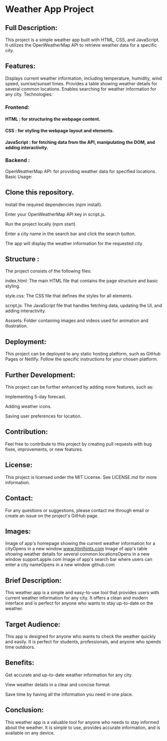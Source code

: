 
# Weather App Project
## Full Description:

This project is a simple weather app built with HTML, CSS, and JavaScript. It utilizes the OpenWeatherMap API to retrieve weather data for a specific city.

## Features:

Displays current weather information, including temperature, humidity, wind speed, sunrise/sunset times.
Provides a table showing weather details for several common locations.
Enables searching for weather information for any city.
Technologies:

### Frontend:
#### HTML : for structuring the webpage content.
#### CSS : for styling the webpage layout and elements.
#### JavaScript : for fetching data from the API, manipulating the DOM, and adding interactivity.
### Backend :
OpenWeatherMap API: for providing weather data for specified locations.
Basic Usage:

## Clone this repository.

Install the required dependencies (npm install).

Enter your OpenWeatherMap API key in script.js.

Run the project locally (npm start).

Enter a city name in the search bar and click the search button.

The app will display the weather information for the requested city.



## Structure :

 The project consists of the following files:

index.html: The main HTML file that contains the page structure and basic styling.

style.css: The CSS file that defines the styles for all elements.

script.js: The JavaScript file that handles fetching data, updating the UI, and adding interactivity.

Asssets: Folder containing images and videos used for animation and illustration.



## Deployment:

This project can be deployed to any static hosting platform, such as GitHub Pages or Netlify. Follow the specific instructions for your chosen platform.

## Further Development:

This project can be further enhanced by adding more features, such as:

Implementing 5-day forecast.

Adding weather icons.

Saving user preferences for location.



## Contribution:

Feel free to contribute to this project by creating pull requests with bug fixes, improvements, or new features.



## License:

This project is licensed under the MIT License. See LICENSE.md for more information.



## Contact:

For any questions or suggestions, please contact me through email or create an issue on the project's GitHub page.



## Images:

Image of app's homepage showing the current weather information for a cityOpens in a new window
www.htmlhints.com
Image of app's table showing weather details for several common locationsOpens in a new window
support.apple.com
Image of app's search bar where users can enter a city nameOpens in a new window
github.com



## Brief Description:

This weather app is a simple and easy-to-use tool that provides users with current weather information for any city. It offers a clean and modern interface and is perfect for anyone who wants to stay up-to-date on the weather.



## Target Audience:

This app is designed for anyone who wants to check the weather quickly and easily. It is perfect for students, professionals, and anyone who spends time outdoors.



## Benefits:

Get accurate and up-to-date weather information for any city.

View weather details in a clear and concise format.

Save time by having all the information you need in one place.



## Conclusion:

This weather app is a valuable tool for anyone who needs to stay informed about the weather. It is simple to use, provides accurate information, and is available on any device.
